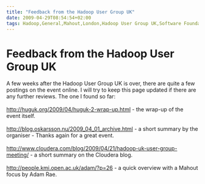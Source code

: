 ```yaml
---
title: "Feedback from the Hadoop User Group UK"
date: 2009-04-29T08:54:54+02:00
tags: Hadoop,General,Mahout,London,Hadoop User Group UK,Software Foundation,
---
```


# Feedback from the Hadoop User Group UK


A few weeks after the Hadoop User Group UK is over, there are quite a few postings on the event online. I will try to 
keep this page updated if there are any further reviews. The one I found so 
far:<br><br>http://huguk.org/2009/04/huguk-2-wrap-up.html - the wrap-up of the event 
itself.<br><br>http://blog.oskarsson.nu/2009_04_01_archive.html - a short summary by the organiser - Thanks again for a 
great event.<br><br>http://www.cloudera.com/blog/2009/04/21/hadoop-uk-user-group-meeting/ - a short summary on the 
Cloudera blog.<br><br>http://people.kmi.open.ac.uk/adam/?p=26 - a quick overview with a Mahout focus by Adam 
Rae.<br><br>
